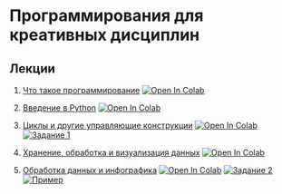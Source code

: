 # Программирования для креативных дисциплин

## Лекции

1. [Что такое программирование](https://youtu.be/6DfZQE_Un4U) [![Open In Colab](https://colab.research.google.com/assets/colab-badge.svg)](https://githubtocolab.com/shwars/programming-for-creatives/blob/main/1-IntroProgramming/DemoColab.ipynb)

2. [Введение в Python](https://www.youtube.com/watch?v=Jv14edOeMbE) [![Open In Colab](https://colab.research.google.com/assets/colab-badge.svg)](https://githubtocolab.com/shwars/programming-for-creatives/blob/main/2-IntroPython/IntroPython.ipynb)

3. [Циклы и другие управляющие конструкции](https://youtu.be/FshI8wwcf9Q) [![Open In Colab](https://colab.research.google.com/assets/colab-badge.svg)](https://githubtocolab.com/shwars/programming-for-creatives/blob/main/3-LoopsConds/LoopsConds.ipynb) [![Задание 1](https://img.shields.io/badge/задание-1-blue)](https://githubtocolab.com/shwars/programming-for-creatives/blob/main/3-LoopsConds/Assignment_1.ipynb)

4. [Хранение, обработка и визуализация данных](https://youtu.be/OlvpjfWtQ20) [![Open In Colab](https://colab.research.google.com/assets/colab-badge.svg)](https://githubtocolab.com/shwars/programming-for-creatives/blob/main/4-ListsEtc/ListsEtc.ipynb)

5. [Обработка данных и инфографика](https://youtu.be/qwTMKXV0EEM) [![Open In Colab](https://colab.research.google.com/assets/colab-badge.svg)](https://githubtocolab.com/shwars/programming-for-creatives/blob/main/5-DataProc/DataProc.ipynb) [![Задание 2](https://img.shields.io/badge/задание-2-blue)](https://githubtocolab.com/shwars/programming-for-creatives/blob/main/5-DataProc/Task_DataAn.ipynb) [![Пример](https://img.shields.io/badge/пример-JobsVsGates-blue)](https://githubtocolab.com/shwars/programming-for-creatives/blob/main/5-DataProc/JobsVsGates.ipynb)

